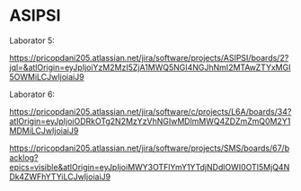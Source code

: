# ASIPSI

Laborator 5:

https://pricopdani205.atlassian.net/jira/software/projects/ASIPSI/boards/2?jql=&atlOrigin=eyJpIjoiYzM2MzI5ZjA1MWQ5NGI4NGJhNmI2MTAwZTYxMGI5OWMiLCJwIjoiaiJ9

Laborator 6:

https://pricopdani205.atlassian.net/jira/software/c/projects/L6A/boards/34?atlOrigin=eyJpIjoiODRkOTg2N2MzYzVhNGIwMDlmMWQ4ZDZmZmQ0M2Y1MDMiLCJwIjoiaiJ9

https://pricopdani205.atlassian.net/jira/software/projects/SMS/boards/67/backlog?epics=visible&atlOrigin=eyJpIjoiMWY3OTFlYmY1YTdjNDdlOWI0OTI5MjQ4NDk4ZWFhYTYiLCJwIjoiaiJ9
